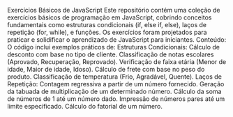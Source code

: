 Exercícios Básicos de JavaScript
Este repositório contém uma coleção de exercícios básicos de programação em JavaScript, cobrindo conceitos fundamentais como estruturas condicionais (if, else if, else), laços de repetição (for, while), e funções. Os exercícios foram projetados para praticar e solidificar o aprendizado de JavaScript para iniciantes.
Conteúdo:
O código inclui exemplos práticos de:
Estruturas Condicionais:
Cálculo de desconto com base no tipo de cliente.
Classificação de notas escolares (Aprovado, Recuperação, Reprovado).
Verificação de faixa etária (Menor de idade, Maior de idade, Idoso).
Cálculo de frete com base no peso do produto.
Classificação de temperatura (Frio, Agradável, Quente).
Laços de Repetição:
Contagem regressiva a partir de um número fornecido.
Geração da tabuada de multiplicação de um determinado número.
Cálculo da soma de números de 1 até um número dado.
Impressão de números pares até um limite especificado.
Cálculo do fatorial de um número.
